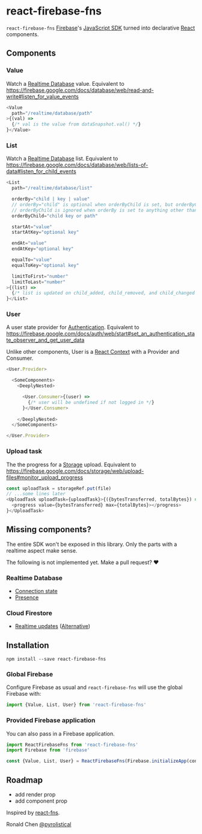 react-firebase-fns
==================

`react-firebase-fns` [Firebase](https://firebase.google.com/)'s [JavaScript SDK](https://firebase.google.com/docs/web/setup) turned into declarative [React](https://github.com/facebook/react) components.

Components
----------

### Value
Watch a [Realtime Database](https://firebase.google.com/docs/database/) value. Equivalent to https://firebase.google.com/docs/database/web/read-and-write#listen_for_value_events
```js
<Value
  path="/realtime/database/path"
>{(val) =>
  {/* val is the value from dataSnapshot.val() */}
}</Value>
```

### List
Watch a [Realtime Database](https://firebase.google.com/docs/database/) list. Equivalent to https://firebase.google.com/docs/database/web/lists-of-data#listen_for_child_events
```js
<List
  path="/realtime/database/list"

  orderBy="child | key | value"
  // orderBy="child" is optional when orderByChild is set, but orderByChild is required when orderBy="child"
  // orderByChild is ignored when orderBy is set to anything other than child
  orderByChild="child key or path"

  startAt="value"
  startAtKey="optional key"

  endAt="value"
  endAtKey="optional key"

  equalTo="value"
  equalToKey="optional key"

  limitToFirst="number"
  limitToLast="number"
>{(list) =>
  {/* list is updated on child_added, child_removed, and child_changed events */}
}</List>
```

### User
A user state provider for [Authentication](https://firebase.google.com/docs/auth/). Equivalent to https://firebase.google.com/docs/auth/web/start#set_an_authentication_state_observer_and_get_user_data

Unlike other components, User is a [React Context](https://reactjs.org/docs/context.html#reactcreatecontext) with a Provider and Consumer.
```js
<User.Provider>

  <SomeComponents>
    <DeeplyNested>

      <User.Consumer>{(user) =>
        {/* user will be undefined if not logged in */}
      }</User.Consumer>
    
    </DeeplyNested>
  </SomeComponents>

</User.Provider>
```

### Upload task
The the progress for a [Storage](https://firebase.google.com/docs/storage/) upload. Equivalent to https://firebase.google.com/docs/storage/web/upload-files#monitor_upload_progress

```js
const uploadTask = storageRef.put(file)
// ...some lines later
<UploadTask uploadTask={uploadTask}>{({bytesTransferred, totalBytes}) =>
  <progress value={bytesTransferred} max={totalBytes}></progress>
}</UploadTask>
```

Missing components?
-------------------
The entire SDK won't be exposed in this library. Only the parts with a realtime aspect make sense.

The following is not implemented yet. Make a pull request? ❤️
### Realtime Database
 * [Connection state](https://firebase.google.com/docs/database/web/offline-capabilities#section-connection-state)
 * [Presence](https://firebase.google.com/docs/database/web/offline-capabilities#section-presence)
### Cloud Firestore
 * [Realtime updates](https://firebase.google.com/docs/firestore/query-data/listen) ([Alternative](https://github.com/green-arrow/react-firestore#firestoredocument))

Installation
------------
```
npm install --save react-firebase-fns
```

### Global Firebase
Configure Firebase as usual and `react-firebase-fns` will use the global Firebase with:
```js
import {Value, List, User} from 'react-firebase-fns'
```

### Provided Firebase application
You can also pass in a Firebase application.
```js
import ReactFirebaseFns from 'react-firebase-fns'
import Firebase from 'firebase'

const {Value, List, User} = ReactFirebaseFns(Firebase.initializeApp(config))
```

Roadmap
-------
 * add render prop
 * add component prop

Inspired by [react-fns](https://github.com/jaredpalmer/react-fns).

Ronald Chen [@pyrolistical](https://twitter.com/pyrolistical)
